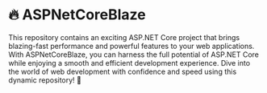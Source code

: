 # 🔥 ASPNetCoreBlaze 
 This repository contains an exciting ASP.NET Core project that brings blazing-fast performance and powerful features to your web applications. With ASPNetCoreBlaze, you can harness the full potential of ASP.NET Core while enjoying a smooth and efficient development experience. Dive into the world of web development with confidence and speed using this dynamic repository! 🚀
